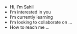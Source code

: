 -  Hi, I’m Sahil
-  I’m interested in you
-  I’m currently learning 
-  I’m looking to collaborate on ...
-  How to reach me ...

<!---
SahilS1G/SahilS1G is a ✨ special ✨ repository because its `README.md` (this file) appears on your GitHub profile.
You can click the Preview link to take a look at your changes.
--->
